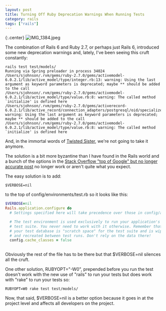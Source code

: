 ```yaml
---
layout: post
title: Turning Off Ruby Deprecation Warnings When Running Tests
category: rails
tags: ["rails"]
---
```

{:.center}
![IMG_1384.jpeg](/blog/assets/IMG_1384.jpeg)

The combination of Rails 6 and Ruby 2.7, or perhaps just Rails 6, introduced some new deprecation warnings and, lately, I've been seeing this cruft constantly:

    rails test test/models/
    Running via Spring preloader in process 34024
    /Users/sjohnson/.rvm/gems/ruby-2.7.0/gems/activemodel-6.0.2.1/lib/active_model/type/integer.rb:13: warning: Using the last argument as keyword parameters is deprecated; maybe ** should be added to the call
    /Users/sjohnson/.rvm/gems/ruby-2.7.0/gems/activemodel-6.0.2.1/lib/active_model/type/value.rb:8: warning: The called method `initialize' is defined here
    /Users/sjohnson/.rvm/gems/ruby-2.7.0/gems/activerecord-6.0.2.1/lib/active_record/connection_adapters/postgresql/oid/specialized_string.rb:12: warning: Using the last argument as keyword parameters is deprecated; maybe ** should be added to the call
    /Users/sjohnson/.rvm/gems/ruby-2.7.0/gems/activemodel-6.0.2.1/lib/active_model/type/value.rb:8: warning: The called method `initialize' is defined here
    
And, in the immortal words of [Twisted Sister](https://www.youtube.com/watch?v=4xmckWVPRaI), we're not going to take it anymore.

The solution is a bit more byzantine than I have found in the Rails world and a bunch of the options in the [Stack Overflow "top of Google" but no longer accurate post](https://stackoverflow.com/questions/5591509/suppress-ruby-warnings-when-running-specs) no longer work or aren't quite what you expect.

The easy solution is to add:

    $VERBOSE=nil
   
to the top of config/environments/test.rb so it looks like this:

```ruby
$VERBOSE=nil
Rails.application.configure do
  # Settings specified here will take precedence over those in config/application.rb.

  # The test environment is used exclusively to run your application's
  # test suite. You never need to work with it otherwise. Remember that
  # your test database is "scratch space" for the test suite and is wiped
  # and recreated between test runs. Don't rely on the data there!
  config.cache_classes = false
  
```

Obviously the rest of the file has to be there but that $VERBOSE=nil silences all the cruft.  

One other solution, RUBYOPT="-W0", prepended before you run the test doesn't work with the new use of "rails" to run your tests but does work with "rake" to run your tests so:

    RUBYOPT=W0 rake test test/models/
  
Now, that said, $VERBOSE=nil is a better option because it goes in at the project level and affects all developers on the project.